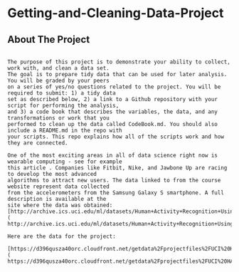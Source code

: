 # Getting-and-Cleaning-Data-Project

## About The Project
~~~~~~~~~~~~~~~~~~~~~~~~~~~~~~~~~~~~~~~~~~~~~~~~~~~~~~~~~~~~~~~~~~~~~~~~~~~~~~~~~~~~~~~~~~~~~~~~~~~~~~~~~

The purpose of this project is to demonstrate your ability to collect, work with, and clean a data set.
The goal is to prepare tidy data that can be used for later analysis. You will be graded by your peers 
on a series of yes/no questions related to the project. You will be required to submit: 1) a tidy data
set as described below, 2) a link to a Github repository with your script for performing the analysis, 
and 3) a code book that describes the variables, the data, and any transformations or work that you 
performed to clean up the data called CodeBook.md. You should also include a README.md in the repo with
your scripts. This repo explains how all of the scripts work and how they are connected.

One of the most exciting areas in all of data science right now is wearable computing - see for example 
this article . Companies like Fitbit, Nike, and Jawbone Up are racing to develop the most advanced 
algorithms to attract new users. The data linked to from the course website represent data collected 
from the accelerometers from the Samsung Galaxy S smartphone. A full description is available at the
site where the data was obtained:
[http://archive.ics.uci.edu/ml/datasets/Human+Activity+Recognition+Using+Smartphones](
http://archive.ics.uci.edu/ml/datasets/Human+Activity+Recognition+Using+Smartphones)

Here are the data for the project:

[https://d396qusza40orc.cloudfront.net/getdata%2Fprojectfiles%2FUCI%20HAR%20Dataset.zip](
https://d396qusza40orc.cloudfront.net/getdata%2Fprojectfiles%2FUCI%20HAR%20Dataset.zip)
~~~~~~~~~~~~~~~~~~~~~~~~~~~~~~~~~~~~~~~~~~~~~~~~~~~~~~~~~~~~~~~~~~~~~~~~~~~~~~~~~~~~~~~~~~~~~~~~~~~~~~~~~~~
